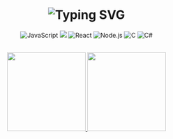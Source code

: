 <h1 align="center">
  <img src="https://readme-typing-svg.herokuapp.com?font=Inter&weight=600&size=32&pause=1000&color=6366F1&center=true&vCenter=true&random=false&width=435&lines=Hi%2C+I'm+R.+Aisha;Computer+Engineering" alt="Typing SVG" />
</h1>

<!-- Tech Stack -->
<div align="center">
  <img src="https://img.shields.io/badge/JavaScript-F7DF1E?style=flat-square&logo=javascript&logoColor=black" alt="JavaScript" />
    <img src="https://img.shields.io/badge/CSS-1572B6?style=flat-square&logo=css3&" />
  <img src="https://img.shields.io/badge/React-61DAFB?style=flat-square&logo=react&logoColor=black" alt="React" />
  <img src="https://img.shields.io/badge/Node.js-339933?style=flat-square&logo=node.js&logoColor=white" alt="Node.js" />
  <img src="https://img.shields.io/badge/C-A8B9CC?style=flat-square&logo=c&logoColor=white" alt="C" />
  <img src="https://img.shields.io/badge/C%23-239120?style=flat-square&logo=csharp&logoColor=white" alt="C#" />




</div>

<br/>

<!-- GitHub Stats -->
<p align="center">
  <a href="https://github.com/rdnaishaa">
    <img height="180em" src="https://github-readme-stats.vercel.app/api?username=rdnaishaa&show_icons=true&theme=tokyonight&include_all_commits=true&count_private=true&hide_border=true&bg_color=0D1117" />
    <img height="180em" src="https://github-readme-stats.vercel.app/api/top-langs/?username=rdnaishaa&layout=compact&langs_count=7&theme=tokyonight&hide_border=true&bg_color=0D1117" />
  </a>
</p>





